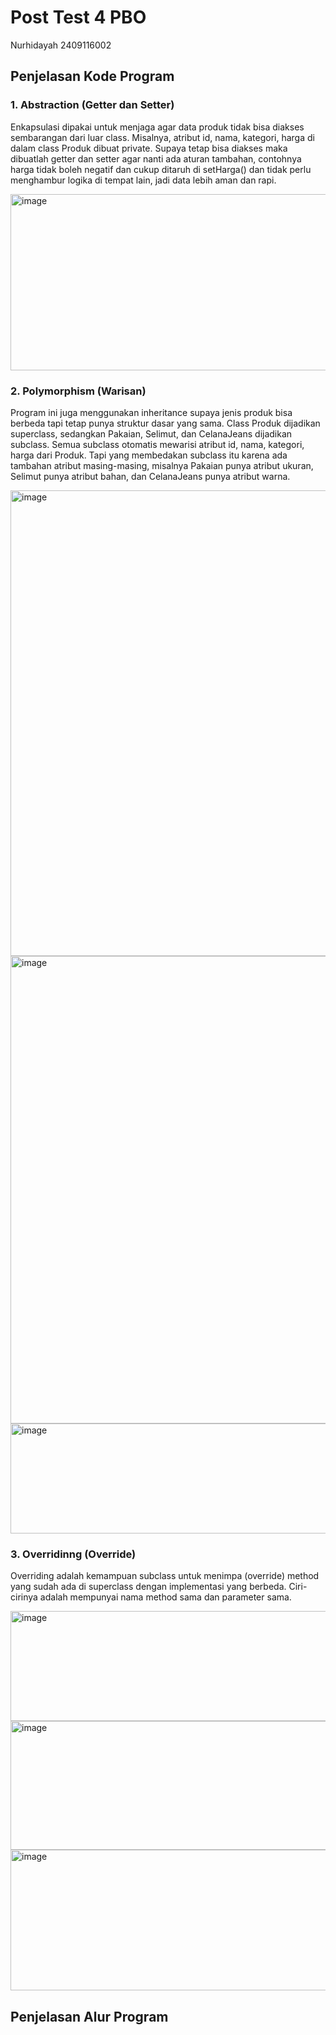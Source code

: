 # Post Test 4 PBO

Nurhidayah
2409116002

## Penjelasan Kode Program

### 1. Abstraction (Getter dan Setter)

Enkapsulasi dipakai untuk menjaga agar data produk tidak bisa diakses sembarangan dari luar class. Misalnya, atribut id, nama, kategori, harga di dalam class Produk dibuat private. Supaya tetap bisa diakses maka dibuatlah getter dan setter agar nanti ada aturan tambahan, contohnya harga tidak boleh negatif dan cukup ditaruh di setHarga() dan tidak perlu menghambur logika di tempat lain, jadi data lebih aman dan rapi.

<img width="1111" height="282" alt="image" src="https://github.com/user-attachments/assets/1051e700-2606-4f85-a945-92bd9fe931fc" />

### 2. Polymorphism (Warisan)

Program ini juga menggunakan inheritance supaya jenis produk bisa berbeda tapi tetap punya struktur dasar yang sama. Class Produk dijadikan superclass, sedangkan Pakaian, Selimut, dan CelanaJeans dijadikan subclass. Semua subclass otomatis mewarisi atribut id, nama, kategori, harga dari Produk. Tapi yang membedakan subclass itu karena ada tambahan atribut masing-masing, misalnya Pakaian punya atribut ukuran, Selimut punya atribut bahan, dan CelanaJeans punya atribut warna.

<img width="1264" height="745" alt="image" src="https://github.com/user-attachments/assets/d7fc4e04-71cc-4edd-9196-22426a4fe61f" />

<img width="1292" height="748" alt="image" src="https://github.com/user-attachments/assets/123c57dd-7109-4017-a333-d70f482cb64d" />

<img width="710" height="176" alt="image" src="https://github.com/user-attachments/assets/9de7cb0e-41ba-4949-b370-7f106ccad160" />

### 3. Overridinng (Override)
Overriding adalah kemampuan subclass untuk menimpa (override) method yang sudah ada di superclass dengan implementasi yang berbeda. Ciri-cirinya adalah mempunyai nama method sama dan parameter sama.

<img width="710" height="176" alt="image" src="https://github.com/user-attachments/assets/09ee87a1-f542-46ea-822f-27da3b1cae57" />

<img width="751" height="206" alt="image" src="https://github.com/user-attachments/assets/4d884c90-af1b-4f61-bf71-6f6ef1c4fc55" />

<img width="738" height="225" alt="image" src="https://github.com/user-attachments/assets/74a68844-7c8d-4090-ac90-c4cdcdc9e50e" />

## Penjelasan Alur Program
